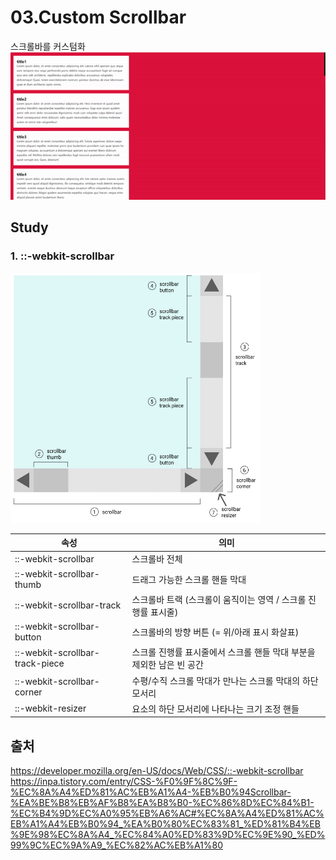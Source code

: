 # 03.Custom Scrollbar
스크롤바를 커스텀화     
<img src="./scrollbar.gif">

## Study
### 1. ::-webkit-scrollbar   
<img style="width:400px; height:400px" src="./image.png">    
    
|속성|의미|  
|---|---|  
|::-webkit-scrollbar|스크롤바 전체 |    
|::-webkit-scrollbar-thumb|드래그 가능한 스크롤 핸들 막대|
|::-webkit-scrollbar-track|스크롤바 트랙 (스크롤이 움직이는 영역 / 스크롤 진행률 표시줄)|
|::-webkit-scrollbar-button|스크롤바의 방향 버튼 (= 위/아래 표시 화살표)|
|::-webkit-scrollbar-track-piece|스크롤 진행률 표시줄에서 스크롤 핸들 막대 부분을 제외한 남은 빈 공간|
|::-webkit-scrollbar-corner|수평/수직 스크롤 막대가 만나는 스크롤 막대의 하단 모서리|
|::-webkit-resizer|요소의 하단 모서리에 나타나는 크기 조정 핸들|



## 출처
https://developer.mozilla.org/en-US/docs/Web/CSS/::-webkit-scrollbar   
https://inpa.tistory.com/entry/CSS-%F0%9F%8C%9F-%EC%8A%A4%ED%81%AC%EB%A1%A4-%EB%B0%94Scrollbar-%EA%BE%B8%EB%AF%B8%EA%B8%B0-%EC%86%8D%EC%84%B1-%EC%B4%9D%EC%A0%95%EB%A6%AC#%EC%8A%A4%ED%81%AC%EB%A1%A4%EB%B0%94_%EA%B0%80%EC%83%81_%ED%81%B4%EB%9E%98%EC%8A%A4_%EC%84%A0%ED%83%9D%EC%9E%90_%ED%99%9C%EC%9A%A9_%EC%82%AC%EB%A1%80    
